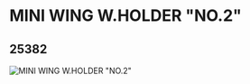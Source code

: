 # MINI WING W.HOLDER "NO.2"
## 25382
![MINI WING W.HOLDER "NO.2"](https://lc-www-live-s.legocdn.com/media/bricks/5/2/6139314.jpg)